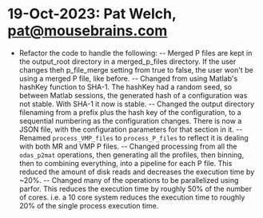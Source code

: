 # 19-Oct-2023: Pat Welch, pat@mousebrains.com

- Refactor the code to handle the following:
 -- Merged P files are kept in the output_root directory in a merged_p_files
 directory. If the user changes theh p_file_merge setting from true to false,
 the user won't be using a merged P file, like before.
  -- Changed from using Matlab's hashKey function to SHA-1. The hashKey had a
  random seed, so between Matlab sessions, the generated hash of a
  configuration was not stable. With SHA-1 it now is stable.
  -- Changed the output directory filenaming from a prefix plus the hash key
  of the configuration, to a sequential numbering as the configuration
  changes. There is now a JSON file, with the configuration parameters for
  that section in it.
  -- Renamed `process_VMP_files` to `process_P_files` to reflect it is dealing
  with both MR and VMP P files.
   -- Changed processing from all the `odas_p2mat` operations, then generating
   all the profiles, then binning, then to combining everything, into a
   pipeline for each P file. This reduced the amount of disk reads and
   decreases the execution time by ~20%.
  -- Changed many of the operations to be parallelized using parfor. This
  reduces the execution time by roughly 50% of the number of cores. i.e. a 10
  core system reduces the execution time to roughly 20% of the single process
  execution time.
